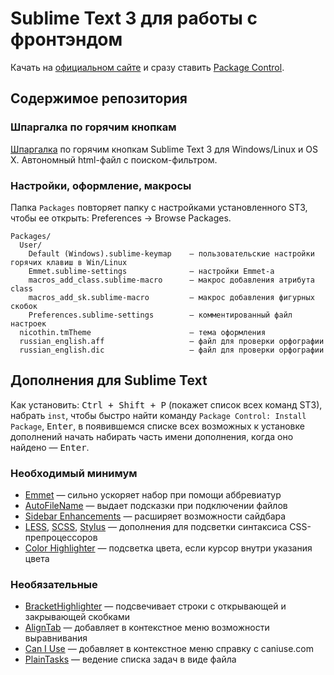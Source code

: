 # Sublime Text 3 для работы с фронтэндом

Качать на [официальном сайте](http://www.sublimetext.com/3) и сразу ставить [Package Control](https://packagecontrol.io/installation).


## Содержимое репозитория

### Шпаргалка по горячим кнопкам

[Шпаргалка](https://onelawyer.github.io/sublime-text/index.html) по горячим кнопкам Sublime Text 3 для Windows/Linux и OS X. Автономный html-файл с поиском-фильтром.


### Настройки, оформление, макросы

Папка `Packages` повторяет папку с настройками установленного ST3, чтобы ее открыть: Preferences → Browse Packages.

```
Packages/
  User/
    Default (Windows).sublime-keymap    — пользовательские настройки горячих клавиш в Win/Linux
    Emmet.sublime-settings              — настройки Emmet-а
    macros_add_class.sublime-macro      — макрос добавления атрибута class
    macros_add_sk.sublime-macro         — макрос добавления фигурных скобок
    Preferences.sublime-settings        — комментированный файл настроек
  nicothin.tmTheme                      — тема оформления
  russian_english.aff                   — файл для проверки орфографии
  russian_english.dic                   — файл для проверки орфографии
```


## Дополнения для Sublime Text

Как установить: <kbd>Ctrl + Shift + P</kbd> (покажет список всех команд ST3), набрать `inst`, чтобы быстро найти команду `Package Control: Install Package`, <kbd>Enter</kbd>, в появившемся списке всех возможных к установке дополнений начать набирать часть имени дополнения, когда оно найдено — <kbd>Enter</kbd>.


### Необходимый минимум

- [Emmet](https://packagecontrol.io/packages/Emmet) — сильно ускоряет набор при помощи аббревиатур
- [AutoFileName](https://packagecontrol.io/packages/AutoFileName) — выдает подсказки при подключении файлов
- [Sidebar Enhancements](https://packagecontrol.io/packages/SideBarEnhancements) — расширяет возможности сайдбара
- [LESS](https://packagecontrol.io/packages/LESS), [SCSS](https://packagecontrol.io/packages/SCSS), [Stylus](https://packagecontrol.io/packages/Stylus) — дополнения для подсветки синтаксиса CSS-препроцессоров
- [Color Highlighter](https://packagecontrol.io/packages/Color%20Highlighter) — подсветка цвета, если курсор внутри указания цвета


### Необязательные

- [Bracket​Highlighter](https://packagecontrol.io/packages/BracketHighlighter) — подсвечивает строки с открывающей и закрывающей скобками
- [AlignTab](https://packagecontrol.io/packages/AlignTab) — добавляет в контекстное меню возможности выравнивания
- [Can I Use](https://packagecontrol.io/packages/Can%20I%20Use) — добавляет в контекстное меню справку с caniuse.com
- [PlainTasks](https://packagecontrol.io/packages/PlainTasks) — ведение списка задач в виде файла
